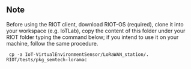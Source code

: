 ## Note

Before using the RIOT client, download RIOT-OS (required), clone it into your workspace (e.g. IoTLab), copy the content of this folder under your RIOT folder typing the command below; if you intend to use it on your machine, follow the same procedure.


```
 cp -a IoT-VirtualEnvironmentSensor/LoRaWAN_station/. RIOT/tests/pkg_semtech-loramac
```
